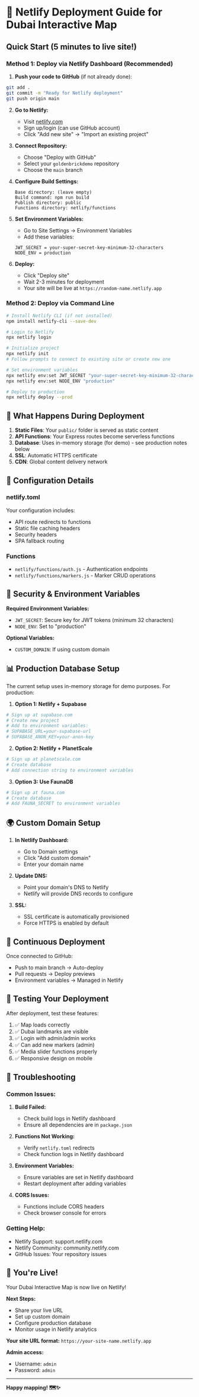 # 🚀 Netlify Deployment Guide for Dubai Interactive Map

## Quick Start (5 minutes to live site!)

### Method 1: Deploy via Netlify Dashboard (Recommended)

1. **Push your code to GitHub** (if not already done):
```bash
git add .
git commit -m "Ready for Netlify deployment"
git push origin main
```

2. **Go to Netlify:**
   - Visit [netlify.com](https://netlify.com)
   - Sign up/login (can use GitHub account)
   - Click "Add new site" → "Import an existing project"

3. **Connect Repository:**
   - Choose "Deploy with GitHub"
   - Select your `goldenbrickdemo` repository
   - Choose the `main` branch

4. **Configure Build Settings:**
   ```
   Base directory: (leave empty)
   Build command: npm run build
   Publish directory: public
   Functions directory: netlify/functions
   ```

5. **Set Environment Variables:**
   - Go to Site Settings → Environment Variables
   - Add these variables:
   ```
   JWT_SECRET = your-super-secret-key-minimum-32-characters
   NODE_ENV = production
   ```

6. **Deploy:**
   - Click "Deploy site"
   - Wait 2-3 minutes for deployment
   - Your site will be live at `https://random-name.netlify.app`

### Method 2: Deploy via Command Line

```bash
# Install Netlify CLI (if not installed)
npm install netlify-cli --save-dev

# Login to Netlify
npx netlify login

# Initialize project
npx netlify init
# Follow prompts to connect to existing site or create new one

# Set environment variables
npx netlify env:set JWT_SECRET "your-super-secret-key-minimum-32-characters"
npx netlify env:set NODE_ENV "production"

# Deploy to production
npx netlify deploy --prod
```

## 🎯 What Happens During Deployment

1. **Static Files**: Your `public/` folder is served as static content
2. **API Functions**: Your Express routes become serverless functions
3. **Database**: Uses in-memory storage (for demo) - see production notes below
4. **SSL**: Automatic HTTPS certificate
5. **CDN**: Global content delivery network

## 🔧 Configuration Details

### netlify.toml
Your configuration includes:
- API route redirects to functions
- Static file caching headers
- Security headers
- SPA fallback routing

### Functions
- `netlify/functions/auth.js` - Authentication endpoints
- `netlify/functions/markers.js` - Marker CRUD operations

## 🔐 Security & Environment Variables

**Required Environment Variables:**
- `JWT_SECRET`: Secure key for JWT tokens (minimum 32 characters)
- `NODE_ENV`: Set to "production"

**Optional Variables:**
- `CUSTOM_DOMAIN`: If using custom domain

## 📊 Production Database Setup

The current setup uses in-memory storage for demo purposes. For production:

1. **Option 1: Netlify + Supabase**
```bash
# Sign up at supabase.com
# Create new project
# Add to environment variables:
# SUPABASE_URL=your-supabase-url
# SUPABASE_ANON_KEY=your-anon-key
```

2. **Option 2: Netlify + PlanetScale**
```bash
# Sign up at planetscale.com
# Create database
# Add connection string to environment variables
```

3. **Option 3: Use FaunaDB**
```bash
# Sign up at fauna.com
# Create database
# Add FAUNA_SECRET to environment variables
```

## 🌍 Custom Domain Setup

1. **In Netlify Dashboard:**
   - Go to Domain settings
   - Click "Add custom domain"
   - Enter your domain name

2. **Update DNS:**
   - Point your domain's DNS to Netlify
   - Netlify will provide DNS records to configure

3. **SSL:**
   - SSL certificate is automatically provisioned
   - Force HTTPS is enabled by default

## 🔄 Continuous Deployment

Once connected to GitHub:
- Push to main branch → Auto-deploy
- Pull requests → Deploy previews
- Environment variables → Managed in Netlify

## 📱 Testing Your Deployment

After deployment, test these features:
1. ✅ Map loads correctly
2. ✅ Dubai landmarks are visible
3. ✅ Login with admin/admin works
4. ✅ Can add new markers (admin)
5. ✅ Media slider functions properly
6. ✅ Responsive design on mobile

## 🚨 Troubleshooting

### Common Issues:

1. **Build Failed:**
   - Check build logs in Netlify dashboard
   - Ensure all dependencies are in `package.json`

2. **Functions Not Working:**
   - Verify `netlify.toml` redirects
   - Check function logs in Netlify dashboard

3. **Environment Variables:**
   - Ensure variables are set in Netlify dashboard
   - Restart deployment after adding variables

4. **CORS Issues:**
   - Functions include CORS headers
   - Check browser console for errors

### Getting Help:
- Netlify Support: support.netlify.com
- Netlify Community: community.netlify.com
- GitHub Issues: Your repository issues

## 🎉 You're Live!

Your Dubai Interactive Map is now live on Netlify! 

**Next Steps:**
- Share your live URL
- Set up custom domain
- Configure production database
- Monitor usage in Netlify analytics

**Your site URL format:**
`https://your-site-name.netlify.app`

**Admin access:**
- Username: `admin`
- Password: `admin`

---

**Happy mapping! 🗺️✨**
